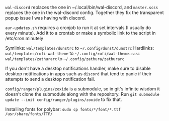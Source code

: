 `wal-discord` replaces the one in ~/.local/bin/wal-discord, and `master.scss` replaces the one in the wal-discord config. Together they fix the transparent popup issue I was having with discord.

`aur-updates.sh` requires a cronjob to run it at set intervals (I usually do every minute).
Add it to a crontab or make a symbolic link to the script in /etc/cron.minutely

Symlinks:
`wal/templates/dunstrc` to `~/.config/dunst/dunstrc`
Hardlinks:
`wal/templates/rofi-wal-theme` to `~/.config/rofi/wal-theme.rasi`
`wal/templates/zathurarc` to `~/.config/zathura/zathurarc`

If you don't have a desktop notifications handler, make sure to disable desktop notifications in apps such as `discord` that tend to panic if their attempts to send a desktop notification fail.

`config/ranger/plugins/zoxide` is a submodule, so in git's infinite wisdom it doesn't clone the submodule along with the repository. Run `git submodule update --init config/ranger/plugins/zoxide` to fix that.

Installing fonts for polybar:
`sudo cp fonts/*/font/*.ttf /usr/share/fonts/TTF/`
